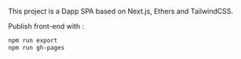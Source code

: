 This project is a Dapp SPA based on Next.js, Ethers and TailwindCSS.

Publish front-end with :

```bash
npm run export
npm run gh-pages
```
